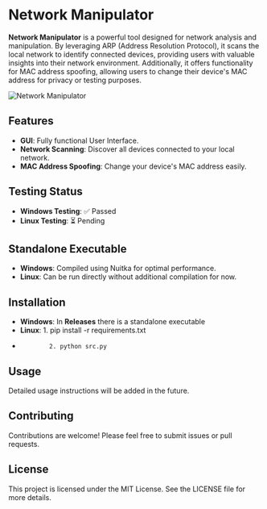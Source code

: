 # Network Manipulator

**Network Manipulator** is a powerful tool designed for network analysis and manipulation. By leveraging ARP (Address Resolution Protocol), it scans the local network to identify connected devices, providing users with valuable insights into their network environment. Additionally, it offers functionality for MAC address spoofing, allowing users to change their device's MAC address for privacy or testing purposes.

![Network Manipulator](https://github.com/user-attachments/assets/914168b0-820c-445e-80c5-cd35d081c553)

## Features
- **GUI**: Fully functional User Interface.
- **Network Scanning**: Discover all devices connected to your local network.
- **MAC Address Spoofing**: Change your device's MAC address easily.

## Testing Status
- **Windows Testing**: ✅ Passed
- **Linux Testing**: ⏳ Pending

## Standalone Executable
- **Windows**: Compiled using Nuitka for optimal performance.
- **Linux**: Can be run directly without additional compilation for now.

## Installation
- **Windows**: In **Releases** there is a standalone executable
- **Linux**: 1. pip install -r requirements.txt
-             2. python src.py 

## Usage
Detailed usage instructions will be added in the future. 

## Contributing
Contributions are welcome! Please feel free to submit issues or pull requests.

## License
This project is licensed under the MIT License. See the LICENSE file for more details.
